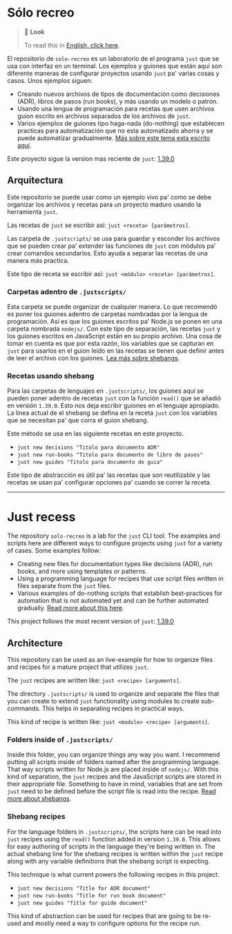 # Sólo recreo

> 👀 **Look**
>
> To read this in [English, click here](#just-recess).

El repositorio de `solo-recreo` es un laboratorio de el programa `just` que se
usa con interfaz en un terminal. Los ejemplos y guiones que están aquí son
diferente maneras de configurar proyectos usando `just` pa' varias cosas y
casos. Unos ejemplos siguen:

- Creando nuevos archivos de tipos de documentación como decisiones (ADR),
  libros de pasos (run books), y más usando un modelo o patrón.
- Usando una lengua de programación para recetas que usen archivos guion escrito
  en archivos separados de los archivos de `just`.
- Varios ejemplos de guiones tipo haga-nada (do-nothing) que establecen
  practicas para automatización que no esta automatizado ahorra y se puede
  automatizar gradualmente. [Más sobre este tema esta escrito aquí][haga-nada].

Este proyecto sigue la version mas reciente de `just`: [1.39.0](https://github.com/casey/just/releases/tag/1.39.0)

## Arquitectura

Este repositorio se puede usar como un ejemplo vivo pa' como se debe organizar
los archivos y recetas para un proyecto maduro usando la herramienta `just`.

Las recetas de `just` se escribir así: `just <receta> [parámetros]`.

Las carpeta de `.justscripts/` se usa para guardar y esconder los archivos que
se pueden crear pa' extender las funciones de `just` con módulos pa' crear
comandos secundarios. Esto ayuda a separar las recetas de una manera más
practica.

Este tipo de receta se escribir así: `just <módulo> <receta> [parámetros]`.

### Carpetas adentro de `.justscripts/`

Esta carpeta se puede organizar de cualquier manera. Lo que recomendó es poner
los guiones adentro de carpetas nombradas por la lengua de programación. Así es
que los guiones escritos pa' Node.js se ponen en una carpeta nombrada `nodejs/`.
Con este tipo de separación, las recetas `just` y los guiones escritos en
JavaScript están en su propio archivo. Una cosa de tomar en cuenta es que por
esta razón, los variables que se capturan en `just` para usarlos en el guion
leído en las recetas se tienen que definir antes de leer el archivo con los
guiones. [Lea más sobre shebangs](#recetas-usando-shebang).

### Recetas usando shebang

Para las carpetas de lenguajes en `.justscripts/`, los guiones aquí se pueden
poner adentro de recetas `just` con la función `read()` que se añadió en versión
`1.39.0`. Esto nos deja escribir guiones en el lenguaje apropiado. La linea
actual de el shebang se defina en la receta `just` con los variables que se
necesitan pa' que corra el guion shebang.

Este método se usa en las siguiente recetas en este proyecto.

- `just new decisions "Titolo para documento ADR"`
- `just new run-books "Titolo para documento de libro de pasos"`
- `just new guides "Titolo para documento de guia"`

Este tipo de abstracción es útil pa' las recetas que son reutilizable y las
recetas se usan pa' configurar opciones pa' cuando se correr la receta.

---

# Just recess

The repository `solo-recreo` is a lab for the `just` CLI tool. The examples and
scripts here are different ways to configure projects using `just` for a variety
of cases. Some examples follow:

- Creating new files for documentation types like decisions (ADR), run books,
  and more using templates or patterns.
- Using a programming language for recipes that use script files written in
  files separate from the `just` files.
- Various examples of do-nothing scripts that establish best-practices for
  automation that is not automated yet and can be further automated gradually.
  [Read more about this here][haga-nada].

This project follows the most recent version of `just`: [1.39.0](https://github.com/casey/just/releases/tag/1.39.0)

## Architecture

This repository can be used as an live-example for how to organize files and
recipes for a mature project that utilizes `just`.

The `just` recipes are written like: `just <recipe> [arguments]`.

The directory `.justscripts/` is used to organize and separate the files that
you can create to extend `just` functionality using modules to create
sub-commands. This helps in separating recipes in practical ways.

This kind of recipe is written like: `just <module> <recipe> [arguments]`.

### Folders inside of `.justscripts/`

Inside this folder, you can organize things any way you want. I recommend
putting all scripts inside of folders named after the programming language. That
way scripts written for Node.js are placed inside of `nodejs/`. With this kind
of separation, the `just` recipes and the JavaScript scripts are stored in their
appropriate file. Something to have in mind, variables that are set from `just`
need to be defined before the script file is read into the recipe. [Read more
about shebangs](#shebang-recipes).

### Shebang recipes

For the language folders in `.justscripts/`, the scripts here can be read into
`just` recipes using the `read()` function added in version `1.39.0`. This
allows for easy authoring of scripts in the language they're being written in.
The actual shebang line for the shebang recipes is written within the `just`
recipe along with any variable definitions that the shebang script is expecting.

This technique is what current powers the following recipes in this project.

- `just new decisions "Title for ADR document"`
- `just new run-books "Title for run book document"`
- `just new guides "Title for guide document"`

This kind of abstraction can be used for recipes that are going to be re-used
and mostly need a way to configure options for the recipe run.

[haga-nada]: https://blog.danslimmon.com/2019/07/15/do-nothing-scripting-the-key-to-gradual-automation/
